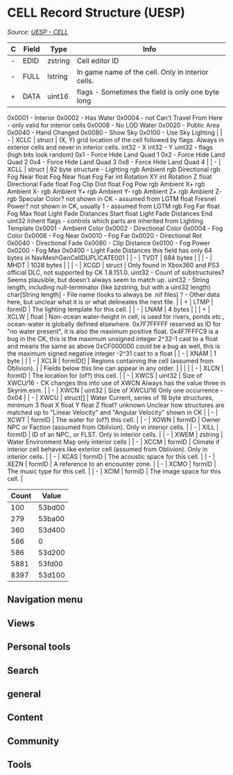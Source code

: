 # CELL Record Structure (UESP)

*Source: [UESP - CELL](https://en.uesp.net/wiki/Skyrim_Mod:Mod_File_Format/CELL)*

| C | Field | Type | Info |
| --- | --- | --- | --- |
| - | EDID | zstring | Cell editor ID |
| - | FULL | lstring | In game name of the cell. Only in interior cells. |
| + | DATA | uint16 | flags - Sometimes the field is only one byte long
0x0001 - Interior
0x0002 - Has Water
0x0004 - not Can't Travel From Here - only valid for interior cells
0x0008 - No LOD Water
0x0020 - Public Area
0x0040 - Hand Changed
0x0080 - Show Sky
0x0100 - Use Sky Lighting |
| - | XCLC | struct | (X, Y) grid location of the cell followed by flags. Always in exterior cells and never in interior cells.
int32 - X
int32 - Y
uint32 - flags (high bits look random)
0x1 - Force Hide Land Quad 1
0x2 - Force Hide Land Quad 2
0x4 - Force Hide Land Quad 3
0x8 - Force Hide Land Quad 4 |
| - | XCLL | struct | 92 byte structure - Lighting
rgb Ambient
rgb Directional
rgb Fog Near
float Fog Near
float Fog Far
int Rotation XY
int Rotation Z
float Directional Fade
float Fog Clip Dist
float Fog Pow
rgb Ambient X+
rgb Ambient X-
rgb Ambient Y+
rgb Ambient Y-
rgb Ambient Z+
rgb Ambient Z-
rgb Specular Color? not shown in CK - assumed from LGTM
float Fresnel Power? not shown in CK, usually 1 - assumed from LGTM
rgb Fog Far
float Fog Max
float Light Fade Distances Start
float Light Fade Distances End
uint32 Inherit flags - controls which parts are inherited from Lighting Template
0x0001 - Ambient Color
0x0002 - Directional Color
0x0004 - Fog Color
0x0008 - Fog Near
0x0010 - Fog Far
0x0020 - Directional Rot
0x0040 - Directional Fade
0x0080 - Clip Distance
0x0100 - Fog Power
0x0200 - Fog Max
0x0400 - Light Fade Distances
this field has only 64 bytes in NavMeshGenCellDUPLICATE001 |
| - | TVDT | 684 bytes |  |
| - | MHDT | 1028 bytes |  |
| - | XCGD | struct | Only found in Xbox360 and PS3 official DLC, not supported by CK 1.8.151.0.
uint32 - Count of substructures? Seems plausible, but doesn't always seem to match up.
uint32 - String length, including null-terminator (like bzstring, but with a uint32 length)
char[String length] - File name (looks to always be .nif files)
? - Other data here, but unclear what it is or what delineates the next file. |
| + | LTMP | formID | The lighting template for this cell. |
| - | LNAM | 4 bytes |  |
| + | XCLW | float | Non-ocean water-height in cell, is used for rivers, ponds etc., ocean-water is globally defined elsewhere.
0x7F7FFFFF reserved as ID for "no water present", it is also the maximum positive float.
0x4F7FFFC9 is a bug in the CK, this is the maximum unsigned integer 2^32-1 cast to a float and means the same as above
0xCF000000 could be a bug as well, this is the maximum signed negative integer -2^31 cast to a float |
| - | XNAM | 1 byte |  |
| - | XCLR | formID[] | Regions containing the cell (assumed from Oblivion). |
| Fields below this line can appear in any order. |  |  |  |
| - | XLCN | formID | The location for (of?) this cell. |
| - | XWCS | uint32 | Size of XWCU/16 - CK changes this into use of XWCN Always has the value three in Skyrim.esm. |
| - | XWCN | uint32 | Size of XWCU/16 Only one occurrence - 0x04 |
| - | XWCU | struct[] | Water Current, series of 16 byte structures, minimum 3
float X
float Y
float Z
float? unknown
Unclear how structures are matched up to "Linear Velocity" and "Angular Velocity" shown in CK |
| - | XCWT | formID | The water for (of?) this cell. |
| - | XOWN | formID | Owner NPC or Faction (assumed from Oblivion). Only in interior cells. |
| - | XILL | formID | ID of an NPC_ or FLST. Only in interior cells. |
| - | XWEM | zstring | Water Environment Map only interior cells |
| - | XCCM | formID | Climate if interior cell behaves like exterior cell (assumed from Oblivion). Only in interior cells. |
| - | XCAS | formID | The acoustic space for this cell. |
| - | XEZN | formID | A reference to an encounter zone. |
| - | XCMO | formID | The music type for this cell. |
| - | XCIM | formID | The image space for this cell. |

| Count | Value |
| --- | --- |
| 100 | 53bd00 |
| 279 | 53ba00 |
| 360 | 53d400 |
| 586 | 0 |
| 586 | 53d200 |
| 5881 | 53fd00 |
| 8397 | 53d100 |

## Navigation menu

## Views

## Personal tools

## Search

## general

## Content

## Community

## Tools

